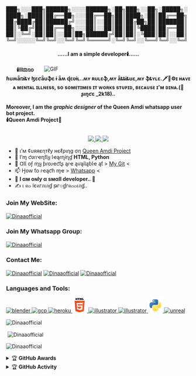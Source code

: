 

███╗░░░███╗██████╗░░░░██████╗░██╗███╗░░██╗░█████╗░
████╗░████║██╔══██╗░░░██╔══██╗██║████╗░██║██╔══██╗
██╔████╔██║██████╔╝░░░██║░░██║██║██╔██╗██║███████║
██║╚██╔╝██║██╔══██╗░░░██║░░██║██║██║╚████║██╔══██║
██║░╚═╝░██║██║░░██║██╗██████╔╝██║██║░╚███║██║░░██║
╚═╝░░░░░╚═╝╚═╝░░╚═╝╚═╝╚═════╝░╚═╝╚═╝░░╚══╝╚═╝░░╚═╝
<h4 align="center">......I am a simple developer🕯️......</h3>
<img align="right" alt="GIF" src="https://c.tenor.com/bqblsnQWv6YAAAAC/devils.gif" width="400"/>

<h4 align="center">🕯️⛓️⚖️ռօ ɦʊʍǟռɨȶʏ ɮɛƈǟʊֆɛ ɨ ǟʍ ɖɛʋɨʟ..ʍʏ ʀʊʟɛֆ,ʍʏ ǟȶȶɨȶʊɛ,ʍʏ ֆȶʏʟɛ.🗡️🧬⚙️ɪ ʜᴀᴠᴇ ᴀ ᴍᴇɴᴛᴀʟ ɪʟʟɴᴇss, sᴏ sᴏᴍᴇᴛɪᴍᴇs ɪᴛ ᴡᴏʀᴋs sᴛᴜᴘɪᴅ, ʙᴇᴄᴀᴜsᴇ ɪ'ᴍ ᴅɪɴᴀ.(🔐ʂıŋƈɛ _2k18)..</h3>
<h7 align="left"><b>Moreover, I am the <i><b>graphic designer</b></i> of the Queen Amdi whatsapp user bot project. <br>🕯️Queen Amdi Project👸</b></h7>

##
<p align="center">
<a href="https://github.com/Dinaaofficial">
    <img src="https://komarev.com/ghpvc/?username=Dinaaofficial&label=Profile%20views&color=ff0000&label=Profile+Views&style=plastic">
  </a>
  <a href="https://github.com/Dinaaofficial?tab=stars">
    <img src="https://img.shields.io/github/stars/Dinaaofficial?color=00ff00&label=Stars&style=plastic">
  </a>
  <a href="https://github.com/Dinaaofficial?tab=followers">
    <img src="https://img.shields.io/github/followers/Dinaaofficial?color=0000ff&label=Followers&style=plastic">
  </a>
</p>

- 🔭 ι’м ¢υяяєηтℓу нєℓριηg ση [Queen Amdi Project](https://github.com/BlackAmda/QueenAmdi)
- 🌱 Ӏ’ɱ ƈʋɾɾҽղƭƖყ Ɩҽąɾղíղɠ **HTML, Python**
- 🤖 ⱭƖƖ օƒ ɱყ ƥɾօᴊҽƈƭʂ ąɾҽ ąⱱąíƖąɓƖҽ ąƭ > [My Git](https://github.com/Dinaaofficial/) <
- 📫 Ӈօⱳ ƭօ ɾҽąƈɦ ɱҽ > [Whatsapp](https://wa.me/94774976567) <
- 📜 **I αм oɴly α ѕмαll developer.. 🌆**
- ✍️  เ ค๓ lєคгภเภɠ թг๏ɠгค๓๓เภɠ..

<h3 align="left">Join My WebSite:</h3>
<a href="https://dinaaofficial.github.io/dina-official/index.html" target="blank"><img align="center" src="https://upload.wikimedia.org/wikipedia/commons/thumb/3/37/GNOME_Web_logo--2018.svg/1200px-GNOME_Web_logo--2018.svg.png" alt="Dinaaofficial" height="40" width="40" /></a>
<h3 align="left">Join My Whatsapp Group:</h3>
<a href="https://chat.whatsapp.com/ChtWfnGexZlJsLOm99toIu" target="blank"><img align="center" src="https://1.bp.blogspot.com/-PM8_Rig8V0M/XxFkv-2f3hI/AAAAAAAACSU/vB1BqbuhFCMyJ8OGCVstFiMLFmavCLqrwCPcBGAYYCw/s1600/whatsapp-logo-1.png" alt="Dinaaofficial" height="40" width="40" /></a>
<h3 align="left">Contact Me:</h3>
<p align="left">
<a href="https://www.instagram.com/dinaa__official_/" target="blank"><img align="center" src="https://cdn.jsdelivr.net/npm/simple-icons@3.0.1/icons/instagram.svg" alt="Dinaaofficial" height="30" width="40" /></a>
<a href="https://www.reddit.com/user/Dinaaofficial" target="blank"><img align="center" src="https://cdn.jsdelivr.net/npm/simple-icons@3.0.1/icons/reddit.svg" alt="Dinaaofficial" height="30" width="40" /></a>
<a href="https://wa.me/94774976567" target="blank"><img align="center" src="https://cdn.jsdelivr.net/npm/simple-icons@3.0.1/icons/whatsapp.svg" alt="Dinaaofficial" height="30" width="40" /></a>

</p>
<h3 align="left">Languages and Tools:</h3>

<a href="https://www.blender.org/" target="_blank"> <img src="https://download.blender.org/branding/community/blender_community_badge_white.svg" alt="blender" width="40" height="40"/> </a> 
 <a href="https://cloud.google.com" target="_blank"> <img src="https://www.vectorlogo.zone/logos/google_cloud/google_cloud-icon.svg" alt="gcp" width="40" height="40"/> </a>
<a href="https://heroku.com" target="_blank"> <img src="https://www.vectorlogo.zone/logos/heroku/heroku-icon.svg" alt="heroku" width="40" height="40"/> </a> <a href="https://www.w3.org/html/" target="_blank"> <img src="https://raw.githubusercontent.com/devicons/devicon/master/icons/html5/html5-original-wordmark.svg" alt="html5" width="40" height="40"/> </a> <a href="https://www.adobe.com/in/products/illustrator.html" target="_blank"> <img src="https://www.vectorlogo.zone/logos/adobe_illustrator/adobe_illustrator-icon.svg" alt="illustrator" width="40" height="40"/> </a>
<a href="https://www.adobe.com/in/products/photoshop.html" target="_blank"> <img src="https://upload.wikimedia.org/wikipedia/commons/thumb/c/cf/Adobe_Photoshop_Express_logo.svg/1200px-Adobe_Photoshop_Express_logo.svg.png" alt="illustrator" width="40" height="40"/> </a>
<a href="https://www.python.org" target="_blank"> <img src="https://raw.githubusercontent.com/devicons/devicon/master/icons/python/python-original.svg" alt="python" width="40" height="40"/> </a> 
<a href="https://unrealengine.com/" target="_blank"> <img src="https://raw.githubusercontent.com/kenangundogan/fontisto/036b7eca71aab1bef8e6a0518f7329f13ed62f6b/icons/svg/brand/unreal-engine.svg" alt="unreal" width="40" height="40"/> </a> </p>

<p><img align="center" src="https://github-readme-stats.vercel.app/api/top-langs?username=Dinaaofficial&show_icons=true&layout=compact&theme=highcontrast" alt="Dinaaofficial" /></p>
<p>&nbsp;<img align="center" src="https://github-readme-stats.vercel.app/api?username=Dinaaofficial&show_icons=true&theme=highcontrast" alt="Dinaaofficial" /></p>
<p><img align="center" src="https://github-readme-streak-stats.herokuapp.com/?user=Dinaaofficial&theme=highcontrast" alt="Dinaaofficial" /></p>
</details>
<details>
<summary>&#127942 <b>GitHub Awards</b></summary><br/>

 ![Github Trophy](https://github-profile-trophy.vercel.app/?username=Dinaaofficial)

</details>

<details>
    <summary>&#127942 <b>GitHub Activity</b></summary><br/>
  
![Metrics](https://metrics.lecoq.io/Dinaaofficial?template=classic&followup=1&isocalendar=1&languages=1&isocalendar.duration=half-year&config.timezone=IndiaStandardTime%2FIstanbul)


</details>
